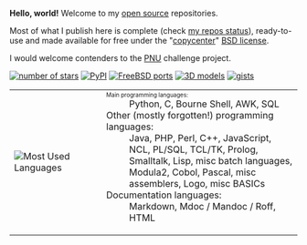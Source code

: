 **Hello, world!** Welcome to my [open source](https://opensource.org/) repositories.

Most of what I publish here is complete (check [my repos status](https://github.com/users/HubTou/projects/1/views/1)), ready-to-use and made available for free under the "[copycenter](http://www.catb.org/jargon/html/C/copycenter.html)" [BSD license](https://opensource.org/licenses/BSD-3-Clause).

I would welcome contenders to the [PNU](https://github.com/HubTou/PNU) challenge project.

[![number of stars](https://img.shields.io/github/stars/HubTou?label=Stars)](https://github.com/HubTou)
[![PyPI](https://img.shields.io/badge/Go%20to-my%20Python%20pkg-1abc9c.svg)](https://pypi.org/user/HubTou/)
[![FreeBSD ports](https://img.shields.io/badge/Go%20to-my%20FreeBSD%20ports-1abc9c.svg)](https://www.freshports.org/search.php?stype=maintainer&method=exact&query=hubert.tournier%40gmail.com)
[![3D models](https://img.shields.io/badge/Go%20to-my%203D%20models-1abc9c.svg)](https://cults3d.com/en/users/HubTou/creations)
[![gists](https://img.shields.io/badge/Go%20to-my%20gists-1abc9c.svg)](https://gist.github.com/HubTou)

<table>
<tr>
<td width="32%">
<img src="https://github-readme-stats.vercel.app/api/top-langs/?username=HubTou&layout=compact&langs_count=10" alt="Most Used Languages">
</td>
<td>
<dl>
<dt>
<font size="-4">
Main programming languages:
</font>
</dt>
<dd>
Python, C, Bourne Shell, AWK, SQL
</dd>
<dt>
Other (mostly forgotten!) programming languages:
</dt>
<dd>
Java, PHP, Perl, C++, JavaScript, NCL, PL/SQL, TCL/TK, Prolog, Smalltalk, Lisp, misc batch languages, Modula2, Cobol, Pascal, misc assemblers, Logo, misc BASICs
</dd>
<dt>
Documentation languages:
</dt>
<dd>
Markdown, Mdoc / Mandoc / Roff, HTML
</dd>
</dl>
</td>
</tr>
</table>

<!--
![GitHub stats](https://github-readme-stats.vercel.app/api?username=HubTou&show_icons=true&hide_title=true)
<a href="https://www.linkedin.com/in/huberttournier/"><img src="https://www.linkedin.com/favicon.ico" height="20" width="20" alt="LinkedIn profile"></a>
<a href="https://www.linkedin.com/in/huberttournier/"><img src="https://www.linkedin.com/favicon.ico" height="20" width="20" alt="LinkedIn profile"></a>
-->
